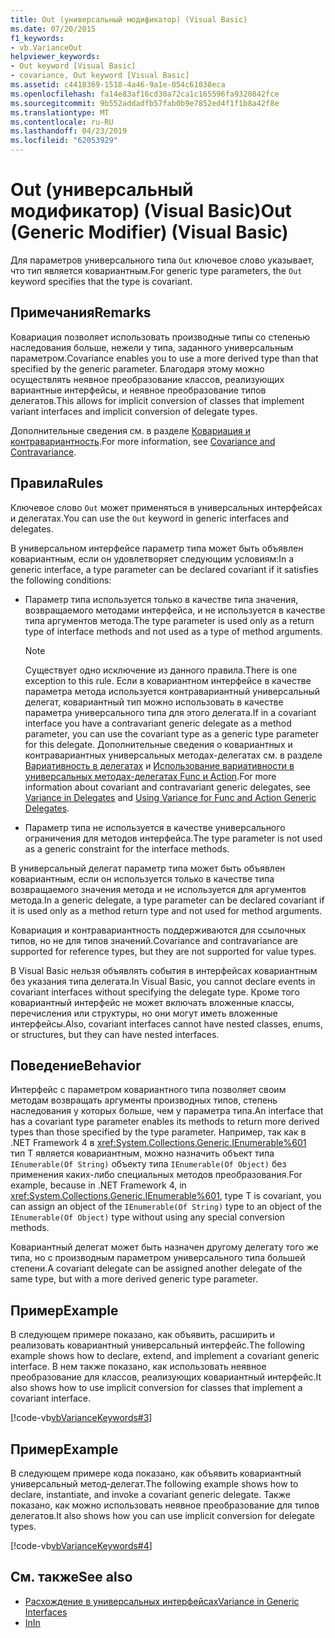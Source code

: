 ```yaml
---
title: Out (универсальный модификатор) (Visual Basic)
ms.date: 07/20/2015
f1_keywords:
- vb.VarianceOut
helpviewer_keywords:
- Out keyword [Visual Basic]
- covariance, Out keyword [Visual Basic]
ms.assetid: c4418369-1518-4a46-9a1e-054c61038eca
ms.openlocfilehash: fa14e83af16cd30a72ca1c165596fa9320842fce
ms.sourcegitcommit: 9b552addadfb57fab0b9e7852ed4f1f1b8a42f8e
ms.translationtype: MT
ms.contentlocale: ru-RU
ms.lasthandoff: 04/23/2019
ms.locfileid: "62053929"
---
```

# <a name="out-generic-modifier-visual-basic"></a><span data-ttu-id="7826f-102">Out (универсальный модификатор) (Visual Basic)</span><span class="sxs-lookup"><span data-stu-id="7826f-102">Out (Generic Modifier) (Visual Basic)</span></span>

<span data-ttu-id="7826f-103">Для параметров универсального типа `Out` ключевое слово указывает, что тип является ковариантным.</span><span class="sxs-lookup"><span data-stu-id="7826f-103">For generic type parameters, the `Out` keyword specifies that the type is covariant.</span></span>

## <a name="remarks"></a><span data-ttu-id="7826f-104">Примечания</span><span class="sxs-lookup"><span data-stu-id="7826f-104">Remarks</span></span>

<span data-ttu-id="7826f-105">Ковариация позволяет использовать производные типы со степенью наследования больше, нежели у типа, заданного универсальным параметром.</span><span class="sxs-lookup"><span data-stu-id="7826f-105">Covariance enables you to use a more derived type than that specified by the generic parameter.</span></span> <span data-ttu-id="7826f-106">Благодаря этому можно осуществлять неявное преобразование классов, реализующих вариантные интерфейсы, и неявное преобразование типов делегатов.</span><span class="sxs-lookup"><span data-stu-id="7826f-106">This allows for implicit conversion of classes that implement variant interfaces and implicit conversion of delegate types.</span></span>

<span data-ttu-id="7826f-107">Дополнительные сведения см. в разделе [Ковариация и контравариантность](../../programming-guide/concepts/covariance-contravariance/index.md).</span><span class="sxs-lookup"><span data-stu-id="7826f-107">For more information, see [Covariance and Contravariance](../../programming-guide/concepts/covariance-contravariance/index.md).</span></span>

## <a name="rules"></a><span data-ttu-id="7826f-108">Правила</span><span class="sxs-lookup"><span data-stu-id="7826f-108">Rules</span></span>

<span data-ttu-id="7826f-109">Ключевое слово `Out` может применяться в универсальных интерфейсах и делегатах.</span><span class="sxs-lookup"><span data-stu-id="7826f-109">You can use the `Out` keyword in generic interfaces and delegates.</span></span>

<span data-ttu-id="7826f-110">В универсальном интерфейсе параметр типа может быть объявлен ковариантным, если он удовлетворяет следующим условиям:</span><span class="sxs-lookup"><span data-stu-id="7826f-110">In a generic interface, a type parameter can be declared covariant if it satisfies the following conditions:</span></span>

- <span data-ttu-id="7826f-111">Параметр типа используется только в качестве типа значения, возвращаемого методами интерфейса, и не используется в качестве типа аргументов метода.</span><span class="sxs-lookup"><span data-stu-id="7826f-111">The type parameter is used only as a return type of interface methods and not used as a type of method arguments.</span></span>

    > [!NOTE]
    > <span data-ttu-id="7826f-112">Существует одно исключение из данного правила.</span><span class="sxs-lookup"><span data-stu-id="7826f-112">There is one exception to this rule.</span></span> <span data-ttu-id="7826f-113">Если в ковариантном интерфейсе в качестве параметра метода используется контравариантный универсальный делегат, ковариантный тип можно использовать в качестве параметра универсального типа для этого делегата.</span><span class="sxs-lookup"><span data-stu-id="7826f-113">If in a covariant interface you have a contravariant generic delegate as a method parameter, you can use the covariant type as a generic type parameter for this delegate.</span></span> <span data-ttu-id="7826f-114">Дополнительные сведения о ковариантных и контравариантных универсальных методах-делегатах см. в разделе [Вариативность в делегатах](../../programming-guide/concepts/covariance-contravariance/variance-in-delegates.md) и [Использование вариативности в универсальных методах-делегатах Func и Action](../../programming-guide/concepts/covariance-contravariance/using-variance-for-func-and-action-generic-delegates.md).</span><span class="sxs-lookup"><span data-stu-id="7826f-114">For more information about covariant and contravariant generic delegates, see [Variance in Delegates](../../programming-guide/concepts/covariance-contravariance/variance-in-delegates.md) and [Using Variance for Func and Action Generic Delegates](../../programming-guide/concepts/covariance-contravariance/using-variance-for-func-and-action-generic-delegates.md).</span></span>

- <span data-ttu-id="7826f-115">Параметр типа не используется в качестве универсального ограничения для методов интерфейса.</span><span class="sxs-lookup"><span data-stu-id="7826f-115">The type parameter is not used as a generic constraint for the interface methods.</span></span>

<span data-ttu-id="7826f-116">В универсальный делегат параметр типа может быть объявлен ковариантным, если он используется только в качестве типа возвращаемого значения метода и не используется для аргументов метода.</span><span class="sxs-lookup"><span data-stu-id="7826f-116">In a generic delegate, a type parameter can be declared covariant if it is used only as a method return type and not used for method arguments.</span></span>

<span data-ttu-id="7826f-117">Ковариация и контравариантность поддерживаются для ссылочных типов, но не для типов значений.</span><span class="sxs-lookup"><span data-stu-id="7826f-117">Covariance and contravariance are supported for reference types, but they are not supported for value types.</span></span>

<span data-ttu-id="7826f-118">В Visual Basic нельзя объявлять события в интерфейсах ковариантным без указания типа делегата.</span><span class="sxs-lookup"><span data-stu-id="7826f-118">In Visual Basic, you cannot declare events in covariant interfaces without specifying the delegate type.</span></span> <span data-ttu-id="7826f-119">Кроме того ковариантный интерфейс не может включать вложенные классы, перечисления или структуры, но они могут иметь вложенные интерфейсы.</span><span class="sxs-lookup"><span data-stu-id="7826f-119">Also, covariant interfaces cannot have nested classes, enums, or structures, but they can have nested interfaces.</span></span>

## <a name="behavior"></a><span data-ttu-id="7826f-120">Поведение</span><span class="sxs-lookup"><span data-stu-id="7826f-120">Behavior</span></span>

<span data-ttu-id="7826f-121">Интерфейс с параметром ковариантного типа позволяет своим методам возвращать аргументы производных типов, степень наследования у которых больше, чем у параметра типа.</span><span class="sxs-lookup"><span data-stu-id="7826f-121">An interface that has a covariant type parameter enables its methods to return more derived types than those specified by the type parameter.</span></span> <span data-ttu-id="7826f-122">Например, так как в .NET Framework 4 в <xref:System.Collections.Generic.IEnumerable%601> тип T является ковариантным, можно назначить объект типа `IEnumerable(Of String)` объекту типа `IEnumerable(Of Object)` без применения каких-либо специальных методов преобразования.</span><span class="sxs-lookup"><span data-stu-id="7826f-122">For example, because in .NET Framework 4, in <xref:System.Collections.Generic.IEnumerable%601>, type T is covariant, you can assign an object of the `IEnumerable(Of String)` type to an object of the `IEnumerable(Of Object)` type without using any special conversion methods.</span></span>

<span data-ttu-id="7826f-123">Ковариантный делегат может быть назначен другому делегату того же типа, но с производным параметром универсального типа большей степени.</span><span class="sxs-lookup"><span data-stu-id="7826f-123">A covariant delegate can be assigned another delegate of the same type, but with a more derived generic type parameter.</span></span>

## <a name="example"></a><span data-ttu-id="7826f-124">Пример</span><span class="sxs-lookup"><span data-stu-id="7826f-124">Example</span></span>

<span data-ttu-id="7826f-125">В следующем примере показано, как объявить, расширить и реализовать ковариантный универсальный интерфейс.</span><span class="sxs-lookup"><span data-stu-id="7826f-125">The following example shows how to declare, extend, and implement a covariant generic interface.</span></span> <span data-ttu-id="7826f-126">В нем также показано, как использовать неявное преобразование для классов, реализующих ковариантный интерфейс.</span><span class="sxs-lookup"><span data-stu-id="7826f-126">It also shows how to use implicit conversion for classes that implement a covariant interface.</span></span>

[!code-vb[vbVarianceKeywords#3](~/samples/snippets/visualbasic/VS_Snippets_VBCSharp/vbvariancekeywords/vb/module1.vb#3)]

## <a name="example"></a><span data-ttu-id="7826f-127">Пример</span><span class="sxs-lookup"><span data-stu-id="7826f-127">Example</span></span>

<span data-ttu-id="7826f-128">В следующем примере кода показано, как объявить ковариантный универсальный метод-делегат.</span><span class="sxs-lookup"><span data-stu-id="7826f-128">The following example shows how to declare, instantiate, and invoke a covariant generic delegate.</span></span> <span data-ttu-id="7826f-129">Также показано, как можно использовать неявное преобразование для типов делегатов.</span><span class="sxs-lookup"><span data-stu-id="7826f-129">It also shows how you can use implicit conversion for delegate types.</span></span>

[!code-vb[vbVarianceKeywords#4](~/samples/snippets/visualbasic/VS_Snippets_VBCSharp/vbvariancekeywords/vb/module1.vb#4)]

## <a name="see-also"></a><span data-ttu-id="7826f-130">См. также</span><span class="sxs-lookup"><span data-stu-id="7826f-130">See also</span></span>

- [<span data-ttu-id="7826f-131">Расхождение в универсальных интерфейсах</span><span class="sxs-lookup"><span data-stu-id="7826f-131">Variance in Generic Interfaces</span></span>](../../programming-guide/concepts/covariance-contravariance/variance-in-generic-interfaces.md)
- [<span data-ttu-id="7826f-132">In</span><span class="sxs-lookup"><span data-stu-id="7826f-132">In</span></span>](../../../visual-basic/language-reference/modifiers/in-generic-modifier.md)
